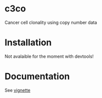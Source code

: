 # c3co
Cancer cell clonality using copy number data

# Installation

Not avalaible for the moment with devtools!

# Documentation
See [vignette](https://github.com/pneuvial/c3co/blob/master/vignettes/vignette.Rmd)
